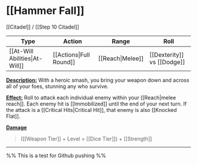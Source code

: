 # [[Hammer Fall]]

[[Citadel]] / [[Step 10 Citadel]]

| Type                           | Action                  | Range            | Roll                       |
| ------------------------------ | ----------------------- | ---------------- | -------------------------- |
| [[At-Will Abilities\|At-Will]] | [[Actions\|Full Round]] | [[Reach\|Melee]] | [[Dexterity]] vs [[Dodge]] |

<u>**Description:**</u> With a heroic smash, you bring your weapon down and across all of your foes, stunning any who survive.

<u>**Effect:**</u> Roll to attack each individual enemy within your [[Reach\|melee reach]]. Each enemy hit is [[Immobilized]] until the end of your next turn. If the attack is a [[Critical Hits\|Critical Hit]], that enemy is also [[Knocked Flat\]].

<u>**Damage**</u>
>([[Weapon Tier]] + Level = [[Dice Tier]]) + [[Strength]]

---

%% This is a test for Github pushing %%